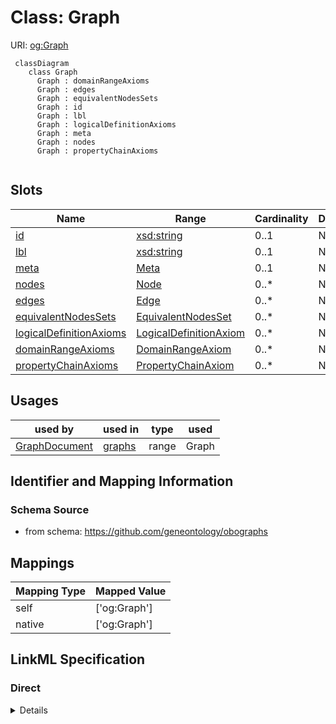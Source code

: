 # Class: Graph




URI: [og:Graph](https://github.com/geneontology/obographs/Graph)




```{mermaid}
 classDiagram
    class Graph
      Graph : domainRangeAxioms
      Graph : edges
      Graph : equivalentNodesSets
      Graph : id
      Graph : lbl
      Graph : logicalDefinitionAxioms
      Graph : meta
      Graph : nodes
      Graph : propertyChainAxioms
      
```




<!-- no inheritance hierarchy -->


## Slots

| Name | Range | Cardinality | Description  | Info |
| ---  | --- | --- | --- | --- |
| [id](id.md) | [xsd:string](http://www.w3.org/2001/XMLSchema#string) | 0..1 | None  | . |
| [lbl](lbl.md) | [xsd:string](http://www.w3.org/2001/XMLSchema#string) | 0..1 | None  | . |
| [meta](meta.md) | [Meta](Meta.md) | 0..1 | None  | . |
| [nodes](nodes.md) | [Node](Node.md) | 0..* | None  | . |
| [edges](edges.md) | [Edge](Edge.md) | 0..* | None  | . |
| [equivalentNodesSets](equivalentNodesSets.md) | [EquivalentNodesSet](EquivalentNodesSet.md) | 0..* | None  | . |
| [logicalDefinitionAxioms](logicalDefinitionAxioms.md) | [LogicalDefinitionAxiom](LogicalDefinitionAxiom.md) | 0..* | None  | . |
| [domainRangeAxioms](domainRangeAxioms.md) | [DomainRangeAxiom](DomainRangeAxiom.md) | 0..* | None  | . |
| [propertyChainAxioms](propertyChainAxioms.md) | [PropertyChainAxiom](PropertyChainAxiom.md) | 0..* | None  | . |


## Usages


| used by | used in | type | used |
| ---  | --- | --- | --- |
| [GraphDocument](GraphDocument.md) | [graphs](graphs.md) | range | Graph |



## Identifier and Mapping Information







### Schema Source


* from schema: https://github.com/geneontology/obographs







## Mappings

| Mapping Type | Mapped Value |
| ---  | ---  |
| self | ['og:Graph'] |
| native | ['og:Graph'] |


## LinkML Specification

<!-- TODO: investigate https://stackoverflow.com/questions/37606292/how-to-create-tabbed-code-blocks-in-mkdocs-or-sphinx -->

### Direct

<details>
```yaml
name: Graph
from_schema: https://github.com/geneontology/obographs
slots:
- id
- lbl
- meta
- nodes
- edges
- equivalentNodesSets
- logicalDefinitionAxioms
- domainRangeAxioms
- propertyChainAxioms

```
</details>

### Induced

<details>
```yaml
name: Graph
from_schema: https://github.com/geneontology/obographs
attributes:
  id:
    name: id
    from_schema: https://github.com/geneontology/obographs
    identifier: true
    alias: id
    owner: Graph
    range: string
  lbl:
    name: lbl
    from_schema: https://github.com/geneontology/obographs
    alias: lbl
    owner: Graph
    range: string
  meta:
    name: meta
    from_schema: https://github.com/geneontology/obographs
    alias: meta
    owner: Graph
    range: Meta
  nodes:
    name: nodes
    from_schema: https://github.com/geneontology/obographs
    multivalued: true
    alias: nodes
    owner: Graph
    range: Node
    inlined: true
    inlined_as_list: true
  edges:
    name: edges
    from_schema: https://github.com/geneontology/obographs
    multivalued: true
    alias: edges
    owner: Graph
    range: Edge
    inlined: true
    inlined_as_list: true
  equivalentNodesSets:
    name: equivalentNodesSets
    from_schema: https://github.com/geneontology/obographs
    multivalued: true
    alias: equivalentNodesSets
    owner: Graph
    range: EquivalentNodesSet
  logicalDefinitionAxioms:
    name: logicalDefinitionAxioms
    from_schema: https://github.com/geneontology/obographs
    multivalued: true
    alias: logicalDefinitionAxioms
    owner: Graph
    range: LogicalDefinitionAxiom
  domainRangeAxioms:
    name: domainRangeAxioms
    from_schema: https://github.com/geneontology/obographs
    multivalued: true
    alias: domainRangeAxioms
    owner: Graph
    range: DomainRangeAxiom
  propertyChainAxioms:
    name: propertyChainAxioms
    from_schema: https://github.com/geneontology/obographs
    multivalued: true
    alias: propertyChainAxioms
    owner: Graph
    range: PropertyChainAxiom

```
</details>